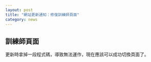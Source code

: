 ```yaml
---
layout: post
title: "網站更新通知：修復訓練師頁面"
category: news
---
```


## 訓練師頁面

更新時拿掉一段程式碼，導致無法運作，現在應該可以成功切換頁面了。
